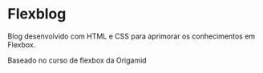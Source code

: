 # Flexblog

Blog desenvolvido com HTML e CSS para aprimorar os conhecimentos em Flexbox.

Baseado no curso de flexbox da Origamid
